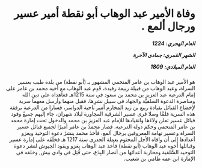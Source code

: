 <h1 dir="rtl">وفاة الأمير عبد الوهاب أبو نقطة أمير عسير ورجال ألمع .</h1>

<h5 dir="rtl">العام الهجري:  1224

الشهر القمري: جمادى الآخرة

العام الميلادي: 1809</h5>

<p dir="rtl">هو الأمير عبد الوهاب بن عامر المتحمي المشهور بـ (أبو نقطة) من بلدة طبب بعسير السراة، وعبد الوهاب من قبيلة ربيعة رفيدة، قَدِم عبد الوهاب مع أخيه محمد بن عامر على إمام الدرعية عبد العزيز بن محمد بن سعود في سنة 1215هـ فعاهداه على دينِ الله ومناصرة الدعوة السلفيَّة والجهاد في سبيل نشرِها، فقبل منهما وأرسل معهما سرية لإخضاع القبائل بقيادة ربيع بن زيد المخارم أمير ناحية الدواسر، فسارا من الدرعية برفقة هذه السرية فلمَّا وصلا قرى عسير الشرقية المجاورة لبلاد شهران، جاء إليهم جميعُ وفود قبائل عسير تعلن ولاءَها وانقيادها للإمام عبد العزيز بن محمد والدخول تحت إمارة محمد بن عامر المتحمي وحكم دولة الدرعية، فصار محمدُ بن عامر أميرًا لجميع قبائل عسير السراة وعسير تهامة المعروفين برجال ألمع، فأخذ محمد ينشرُ دعوة التوحيد ويغزو أعدادها إلى أن وافاه الأجل المحتوم بعملة الجدري سنة 1217 هـ فخلَفَه على إمارة عسير وقبائلها أخوه عبد الوهاب (أبو نقطة) فأخذ عبد الوهاب يغزو ويقود الجيوش لنشر دعوة التوحيد السَّلفية ومحاربة أعدائها من أنصار البِدَع، حتى قُتِل في وادي بيش, وخلفه في الإمارة ابن عمه طامي بن شعيب.</p></br>
